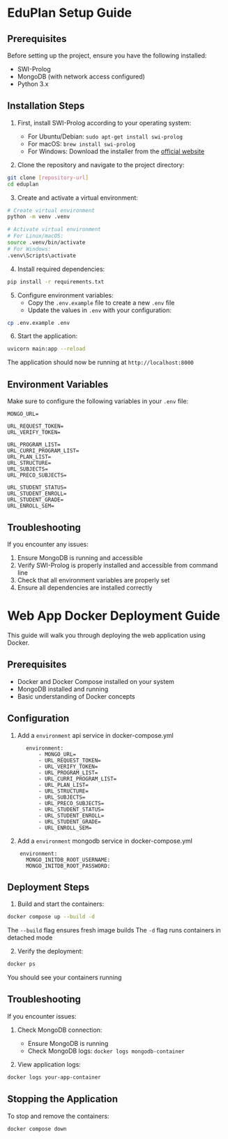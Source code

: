 # EduPlan Setup Guide

## Prerequisites

Before setting up the project, ensure you have the following installed:
- SWI-Prolog
- MongoDB (with network access configured)
- Python 3.x

## Installation Steps

1. First, install SWI-Prolog according to your operating system:
   - For Ubuntu/Debian: `sudo apt-get install swi-prolog`
   - For macOS: `brew install swi-prolog`
   - For Windows: Download the installer from the [official website](https://www.swi-prolog.org/download/stable)

2. Clone the repository and navigate to the project directory:
```bash
git clone [repository-url]
cd eduplan
```

3. Create and activate a virtual environment:
```bash
# Create virtual environment
python -m venv .venv

# Activate virtual environment
# For Linux/macOS:
source .venv/bin/activate
# For Windows:
.venv\Scripts\activate
```

4. Install required dependencies:
```bash
pip install -r requirements.txt
```

5. Configure environment variables:
   - Copy the `.env.example` file to create a new `.env` file
   - Update the values in `.env` with your configuration:
```bash
cp .env.example .env
```

6. Start the application:
```bash
uvicorn main:app --reload
```

The application should now be running at `http://localhost:8000`

## Environment Variables

Make sure to configure the following variables in your `.env` file:

```plaintext
MONGO_URL=

URL_REQUEST_TOKEN=
URL_VERIFY_TOKEN=

URL_PROGRAM_LIST=
URL_CURRI_PROGRAM_LIST=
URL_PLAN_LIST=
URL_STRUCTURE=
URL_SUBJECTS=
URL_PRECO_SUBJECTS=

URL_STUDENT_STATUS=
URL_STUDENT_ENROLL=
URL_STUDENT_GRADE=
URL_ENROLL_SEM=
```

## Troubleshooting

If you encounter any issues:

1. Ensure MongoDB is running and accessible
2. Verify SWI-Prolog is properly installed and accessible from command line
3. Check that all environment variables are properly set
4. Ensure all dependencies are installed correctly

# Web App Docker Deployment Guide

This guide will walk you through deploying the web application using Docker.

## Prerequisites

- Docker and Docker Compose installed on your system
- MongoDB installed and running
- Basic understanding of Docker concepts

## Configuration

1. Add a `environment` api service in docker-compose.yml

```
      environment:
          - MONGO_URL=
          - URL_REQUEST_TOKEN=
          - URL_VERIFY_TOKEN=
          - URL_PROGRAM_LIST=
          - URL_CURRI_PROGRAM_LIST=
          - URL_PLAN_LIST=
          - URL_STRUCTURE=
          - URL_SUBJECTS=
          - URL_PRECO_SUBJECTS=
          - URL_STUDENT_STATUS=
          - URL_STUDENT_ENROLL=
          - URL_STUDENT_GRADE=
          - URL_ENROLL_SEM=
```

2. Add a `environment` mongodb service in docker-compose.yml

```
    environment:
      MONGO_INITDB_ROOT_USERNAME: 
      MONGO_INITDB_ROOT_PASSWORD: 
```

## Deployment Steps

1. Build and start the containers:
```bash
docker compose up --build -d
```
The `--build` flag ensures fresh image builds
The `-d` flag runs containers in detached mode

2. Verify the deployment:
```bash
docker ps
```
You should see your containers running

## Troubleshooting

If you encounter issues:

1. Check MongoDB connection:
   - Ensure MongoDB is running
   - Check MongoDB logs: `docker logs mongodb-container`

2. View application logs:
```bash
docker logs your-app-container
```

## Stopping the Application

To stop and remove the containers:
```bash
docker compose down
```